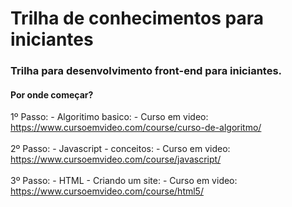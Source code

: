 # Trilha de conhecimentos para iniciantes

### Trilha para desenvolvimento front-end para iniciantes.

#### Por onde começar?
   1º Passo:
      - Algoritimo basico:
          - Curso em video: https://www.cursoemvideo.com/course/curso-de-algoritmo/
   <br>
   <br>
   2º Passo:
      - Javascript - conceitos:
          - Curso em video: https://www.cursoemvideo.com/course/javascript/
   <br>
   <br>
   3º Passo:
      - HTML - Criando um site:
          - Curso em video: https://www.cursoemvideo.com/course/html5/
